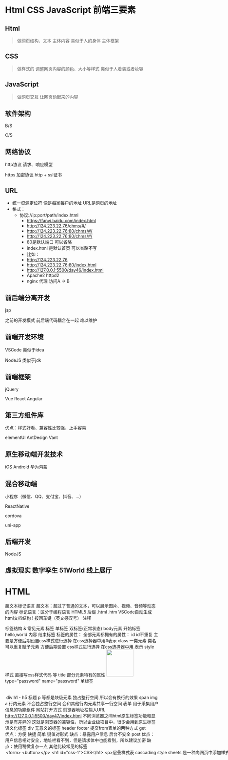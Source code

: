 # Html CSS JavaScript 前端三要素
## Html
>做网页结构、文本 主体内容 类似于人的身体 主体框架
## CSS
>做样式的 调整网页内容的颜色、大小等样式 类似于人着装或者妆容
## JavaScript 
>做网页交互 让网页动起来的内容 
## 软件架构
  B/S 
  
  C/S
## 网络协议
  http协议 请求、响应模型
  
  https 加密协议 http + ssl证书
## URL 
+ 统一资源定位符 像是每家每户的地址 URL是网页的地址
+ 格式：
  + 协议://ip:port/path/index.html
    + https://fanyi.baidu.com/index.html
    + http://124.223.22.76/chms/#/
    + http://124.223.22.76:80/chms/#/
    + http://124.223.22.76:80/chms/#/
    + 80是默认端口 可以省略
    + index.html 是默认首页 可以省略不写
    + 比如：
    + http://124.223.22.76
    + http://124.223.22.76:80/index.html
    + http://127.0.0.1:5500/day46/index.html
    + Apache2  httpd2
    + nginx 代理 访问A -> B
## 前后端分离开发
  jsp
  
  之前的开发模式 前后端代码耦合在一起 难以维护
## 前端开发环境
  VSCode 类似于idea
  
  NodeJS 类似于jdk
## 前端框架
  jQuery
  
  Vue React Angular
## 第三方组件库
  优点：样式好看、兼容性比较强，上手容易
  
  elementUI AntDesign Vant
## 原生移动端开发技术
  iOS Android 华为鸿蒙
## 混合移动端
  小程序（微信、QQ、支付宝、抖音、...）
  
  ReactNative 
  
  cordova
  
  uni-app
## 后端开发
  NodeJS
## 虚拟现实 数字孪生 51World 线上展厅
# HTML
  超文本标记语言
  超文本：超过了普通的文本，可以展示图片、视频、音频等动态的内容
  标记语言：区分于编程语言
  HTML5 
  后缀
    .html .htm
  VSCode自动生成html文档结构
    ! 按回车键（英文感叹号）
  注释 
  <!-- 告诉浏览器 Html的版本是H5 -->
  标签结构 &  常见元素 标签
    单标签 双标签(正常状态)
    body元素
    <body> 开始标签
      hello,world 内容
    </body> 结束标签
    标签的属性：
      全部元素都拥有的属性： 
        id    id不重复 主要是方便后期设置css样式进行选择
        在css选择器中用#表示
        class 一类元素 类名可以重复赋予元素 方便后期设置
        css样式进行选择
        在css选择器中用.表示
        style 样式 直接写css样式代码
        等
        title
      部分元素特有的属性
        <img src="./img/image.png" width="88" height="88" alt="" />
      type="password" name="password"
    单标签
      <br></br>
      <br />
      <img src="" alt=""/>
    div h1 - h5 标题 p 等都是块级元素 独占整行空间 所以会有换行的效果
    span img a  行内元素 不会独占整行空间 会和其他行内元素共享一行空间
  表单 用于采集用户信息的功能组件
  网站打开方式
    浏览器地址栏输入URL 
    http://127.0.0.1:5500/day47/index.html
  不同浏览器之间html原生标签功能和显示是有差异的
  这就是浏览器的兼容性，所以企业级项目中，很少会用到原生标签
  语义化标签
    div 无意义的标签
    header
    footer
  提交from表单的两种方式
    get   
      优点：方便 快捷 简单 键值对形式
      缺点：暴露用户信息 后台不安全
    post
      优点：用户信息相对安全，地址栏看不到，但是请求体中也能看到，所以建议加密
      缺点：使用稍微复杂一点
  其他比较常见的标签
    <option>
    <textarea>
    <form>
    <button>
# CSS
  层叠样式表 cascading style sheets
  是一种向网页中添加样式的机制 主要做页面美化和布局控制
  可以修饰html或者xml等文件
  文件扩展名 .css
  根据高内聚低耦合的开发思路，在html中直接修改样式的一些属性和方法是不推荐使用的，所以样式尽量用css控制
  语法：
    选择器 {
      /* 单行注释 */
      属性名：属性值；
      color:red;
      /* css速写 */
      属性名：属性值 属性值 属性值；
      border: 1px solid black;
    }
    css属性和值之间用 : 分隔
    css的属性有多个的值用 (空格)分隔
    css的多个属性和值之间用;分隔
    css 多选择器
  颜色：
    red yellow green black white 等
    十六进制表示法 三个通道 # 00 00 00 三个颜色 红绿蓝
      #000 表示黑色 和 #000000一致
      #fff 表示黑色 和 #ffffff、#FFFFFF一致 
      # 00 00 00 三通道可缩写 # 0  0  0
      透明色
      #ffffff00
      #ffffffff
    rgb
      rgb(0,0,0);
      rgb(255,255,255);
      rgba(0, 0, 0, 0); 
      最后一个值代表透明度 (0,1)
      0全透明 1不透明
  单位：
    px 绝对单位 像素点 类似与厘米、毫米
    %  相对单位 width:10%; 相对于父元素宽度的10%
    vw vh
      相对单位 视口区的宽度和高度 
      100vw 50vh
    em 和 rem 分别相对于父元素和根元素的字体大小。
  选择器：
    基础选择器 优先级 id>class>标签选择器
      id
        #id名
      class
        .class名
      标签选择器(元素选择器) 会选中所有同类标签
        table、div、p、span
    扩展选择器
      通配符  
       *{} 一般用来设置全局的默认样式
      组合    
        table,
        th,
        #id,
        .class
      关联
        table子元素中的th元素
        table th
        table .th
        /* 元素1 元素2  */
        /* 会选中元素1下面所有的元素2 */
        /* 会选中元素1的所有后代 */
        /* div span{
          color: red;
        } */
        /* 元素1 元素2  */
        /* 会选中元素1下面直接子代元素2 */
      伪类选择器
        :hover
        :focus 聚焦 表单元素
        :first-child 当前元素的第一个子元素
        :last-child  当前元素的最后一个子元素
      属性    
  css属性：
    color 文字颜色
    color: red;
    字体大小 
    现代浏览器中一般支持最小值为12px
    人类最适合 最小的字体大小 12px 再小看不清楚了
    对用户不友好
    font-size: 20px
  css的三种引入方式
      内联
      内部样式表
      外部样式表
    样式优先级：近的优先级最高
    使用优先级：外部、内部
    内联使用最少 一般测试时用
  常见的css属性
    尺寸
      width 设置元素的宽度
      height 设置元素高度
      以下的要结合%去使用
      max-height 设置元素的最大高度
      max-width 设置元素的最大宽度
      min-height 设置元素的最小高度
      min-width 设置元素的最小宽度
    字体属性
      font-size 字体大小 一般最小值12px
      font-style 字体风格
        normal正常、italic斜体、oblique倾斜
      font-weight 字体加粗
        normal正常、bold粗体、bolder更粗、lighter更细
      font-family 字体族科
        微软雅黑 Microsoft YaHei
      text-decoration 规定添加到文本的修饰  
        none 默认，没有线条
        underline 规定在文本下方显示线条
        overline 规定在文本上方显示线条
        line-through 规定显示横穿文本的线条 
    背景
      background-repeat
      background-position
    边框
      border:1px solid red;
      边框颜色
      边框样式
    鼠标光标
      cursor 
        auto
        pointer
        wait 
        move
  盒模型
    介绍
      CSS会把所有的Html元素都看成一个盒子，所有的样式也都是基于这个盒子。
    margin
      外边距
    border
      边框
    padding
      内边距
    content
      内容区
    默认盒子模型(内容盒子 content-box)
      默认状态下，盒子模型的width和height属性是指内容区的宽高
        所以要想得到盒子的真实大小
        实际宽度=
        width
        +paddingLeft
        +paddingRight
        +borderLeft
        +borderRight
        实际宽高度=
        borderTop+paddingTop+height+
        paddingBottom+borderBottom
    边框盒子模型 border-box
      width = 内容宽度+左右padding+左右border
      height = 内容高度+上下padding+上下border
    修改盒子模型的css属性
      box-sizing
  css计算
    注意这个计算过程中 运算符前后的空格一定要写
    calc(100vw - 20px);
    calc(100% - 20px);
  如何让块元素共享一行空间
    方式1：
      块元素改为行内块元素 
      display: inline-block;
    方式2：
      使用浮动布局
  css布局
    默认文档流
    浮动布局 float
    定位 position
    flex布局
# JavaScript(ES5,ES6)
  介绍
    是一种跨平台、功能强大、应用广泛的面向对象脚本语言。
    是现代Web开发的核心技术之一
  和Java的关系
    JavaScript和Java是完全不同的语言
    js最初是收到java启发设计的，有一定的相似性
    最初命名是LiveScript 为了营销考虑 改名为JavaScript
  js的组成
    ECMAScript 简称ES 是js的标准、核心
    DOM 文档对象模型
    BOM 浏览器对象模型
  js的引入
    具体的某个事件绑定上写
    内部脚本 在head标签中写script标签直接写js代码
    外部脚本 在head标签中写script标签引入外部js文件
      <script src="./js/index.js">
        内部js代码不生效
        alert("hello,world");
      </script>
  文件后缀名
    .js 
  注释
    // 单行注释
    /* 多行注释 */
  输出语句
    java: 终端输出system.out.println("");
    js:
      浏览器消息提示：alert("hello,world");
      控制台输出：   console.log("");
  变量：
    var   用于声明全局变量
          没有局部作用域 可以被重复声明
    let   用于声明变量 有局部作用域的概念
    const 用于声明常量
          声明时必须赋值，赋值后值不可以修改
    注意：
      js是弱类型语言 声明时不需要指定数据类型
      赋值时确定数据类型且数据类型可以更改
  变量命名格式：
    和java类似 
    字母、数字、下划线_或者美元符$
    数字不能开头
    驼峰命名
    常量名全大写用_做连字符
  数据类型：
    java
      基本类型
      引用类型
    js
      原始类型
        number(整数、小数、NaN)
        string(字符串 "" '')
        boolean(true,false)
        null(空)
        undefined(声明了但是没有初始化的变量)
        Symbol(代表独一无二的值 ES6新增)
      引用类型
        object
  如何判断数据类型
    typeof 运算符
  运算符
    算术运算符 + - * / 等
    赋值运算符 = += -= *= 等 
    比较运算符 > < >= <= != == ===
    逻辑运算符 && || !
    三目运算符 表达式?表达式成立的结果:表达式不成立的结果
    == 判断等号两边数据的值是否相同
    === 判断等号两边数据的类型是否相同，类型不同的话直接false，类型相同的话再比较值
  类型转换
    其他类型转换为数值类型
      parseInt() Number()
    其他类型转换为boolean类型
      0 NaN 转 boolean类型的结果是 false
      其他数字 结果都是 true
      undefined null 转 boolean类型的结果是 false
      string 空字符串转换结果为false
             非空字符串转换结果为true
  流程控制语句
    if else elseif 
    switch
    for
    while
  函数
    function 函数名 (参数1，参数2，...){
      函数体
    }
    不需要声明形参类型和返回值类型
    var myAdd = function(a,b){
      return a+b;
    }
  事件绑定
      <!-- 给按钮绑定事件 方式1 -->
      <input id="btn1" type="button" value="按钮1" onclick="clickBtn1()">
      <input id="btn2" type="button" value="按钮2" onclick="add(1,2)">
      方式2：在js代码中 获取元素后再绑定事件
  事件类型
    onclick()
  语法：
    js中字符串可以使用单引号 也可以使用双引号 但是不能混用
  js运行环境
    1. 浏览器
    2. NodeJS
      1. node index.js
      2. node 回车 进入到node命令行模式
  对象
    基本对象
      String Array JSON
    BOM 
      Window Location
    DOM
      js将html中每一个标签都封装成一个对象
  Array
    https://developer.mozilla.org/zh-CN/docs/Web/JavaScript/Reference/Global_Objects/Array
    声明
      var arr = new Array(1,2,3);
      var arr1 = [1,2,3];
    和java中的区别
      不需要指定数据类型
      同一个数组可以存放任意类型的值
      不需要指定数组长度 数组长度是可变的
### 方法
      push 
      splice
      slice
      toString
      pop
      join
      find
      ...
      forEach()
        参数是一个函数
        只会遍历有值的元素
        三种使用方式
          ！箭头函数
#### String 
    [String](https://developer.mozilla.org/zh-CN/docs/Web/JavaScript/Reference/Global_Objects/String)
    创建
      var str = new String("hello");
      var str2 = "hello";
    属性
      length
    方法
      trim() 去除字符串首尾空格
      substring() 截取字符串
      startsWith()
      endsWith()
      indexOf()
      replace()
      slice()
      split()
      toLowerCase()
      toUpperCase()
  自定义对象
    
学习网站 MDN 

12345565667765745643563
https://developer.mozilla.org/zh-CN/docs